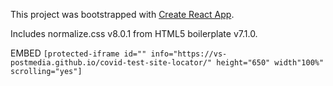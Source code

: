 This project was bootstrapped with [Create React App](https://github.com/facebook/create-react-app).

Includes normalize.css v8.0.1 from HTML5 boilerplate v7.1.0.

EMBED
`[protected-iframe id="" info="https://vs-postmedia.github.io/covid-test-site-locator/" height="650" width"100%" scrolling="yes"]`